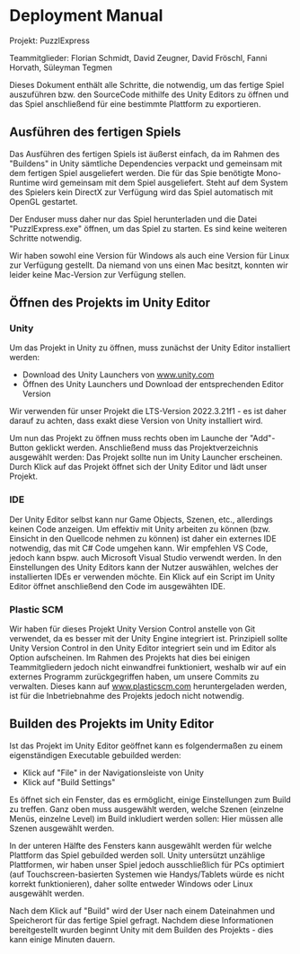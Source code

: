 # Deployment Manual

Projekt: PuzzlExpress

Teammitglieder: Florian Schmidt, David Zeugner, David Fröschl, Fanni Horvath, Süleyman Tegmen

Dieses Dokument enthält alle Schritte, die notwendig, um das fertige Spiel auszuführen bzw. den SourceCode mithilfe des Unity Editors zu öffnen und das Spiel anschließend für eine bestimmte Plattform zu exportieren.

## Ausführen des fertigen Spiels

Das Ausführen des fertigen Spiels ist äußerst einfach, da im Rahmen des "Buildens" in Unity sämtliche Dependencies verpackt und gemeinsam mit dem fertigen Spiel ausgeliefert werden. Die für das Spie benötigte Mono-Runtime wird gemeinsam mit dem Spiel ausgeliefert. Steht auf dem System des Spielers kein DirectX zur Verfügung wird das Spiel automatisch mit OpenGL gestartet.

Der Enduser muss daher nur das Spiel herunterladen und die Datei "PuzzlExpress.exe" öffnen, um das Spiel zu starten. Es sind keine weiteren Schritte notwendig.

Wir haben sowohl eine Version für Windows als auch eine Version für Linux zur Verfügung gestellt. Da niemand von uns einen Mac besitzt, konnten wir leider keine Mac-Version zur Verfügung stellen.

## Öffnen des Projekts im Unity Editor

### Unity

Um das Projekt in Unity zu öffnen, muss zunächst der Unity Editor installiert werden:

- Download des Unity Launchers von www.unity.com
- Öffnen des Unity Launchers und Download der entsprechenden Editor Version

Wir verwenden für unser Projekt die LTS-Version 2022.3.21f1 - es ist daher darauf zu achten, dass exakt diese Version von Unity installiert wird.

Um nun das Projekt zu öffnen muss rechts oben im Launche der "Add"-Button geklickt werden. Anschließend muss das Projektverzeichnis ausgewählt werden: Das Projekt sollte nun im Unity Launcher erscheinen. Durch Klick auf das Projekt öffnet sich der Unity Editor und lädt unser Projekt.

### IDE

Der Unity Editor selbst kann nur Game Objects, Szenen, etc., allerdings keinen Code anzeigen. Um effektiv mit Unity arbeiten zu können (bzw. Einsicht in den Quellcode nehmen zu können) ist daher ein externes IDE notwendig, das mit C# Code umgehen kann. Wir empfehlen VS Code, jedoch kann bspw. auch Microsoft Visual Studio verwendt werden.
In den Einstellungen des Unity Editors kann der Nutzer auswählen, welches der installierten IDEs er verwenden möchte. Ein Klick auf ein Script im Unity Editor öffnet anschließend den Code im ausgewähten IDE.

### Plastic SCM

Wir haben für dieses Projekt Unity Version Control anstelle von Git verwendet, da es besser mit der Unity Engine integriert ist. Prinzipiell sollte Unity Version Control in den Unity Editor integriert sein und im Editor als Option aufscheinen. Im Rahmen des Projekts hat dies bei einigen Teammitgliedern jedoch nicht einwandfrei funktioniert, weshalb wir auf ein externes Programm zurückgegriffen haben, um unsere Commits zu verwalten. Dieses kann auf www.plasticscm.com heruntergeladen werden, ist für die Inbetriebnahme des Projekts jedoch nicht notwendig.

## Builden des Projekts im Unity Editor

Ist das Projekt im Unity Editor geöffnet kann es folgendermaßen zu einem eigenständigen Executable gebuilded werden:

- Klick auf "File" in der Navigationsleiste von Unity
- Klick auf "Build Settings"

Es öffnet sich ein Fenster, das es ermöglicht, einige Einstellungen zum Build zu treffen. Ganz oben muss ausgewählt werden, welche Szenen (einzelne Menüs, einzelne Level) im Build inkludiert werden sollen: Hier müssen alle Szenen ausgewählt werden.

In der unteren Hälfte des Fensters kann ausgewählt werden für welche Plattform das Spiel gebuilded werden soll. Unity untersützt unzählige Plattformen, wir haben unser Spiel jedoch ausschließlich für PCs optimiert (auf Touchscreen-basierten Systemen wie Handys/Tablets würde es nicht korrekt funktionieren), daher sollte entweder Windows oder Linux ausgewählt werden.

Nach dem Klick auf "Build" wird der User nach einem Dateinahmen und Speicherort für das fertige Spiel gefragt. Nachdem diese Informationen bereitgestellt wurden beginnt Unity mit dem Builden des Projekts - dies kann einige Minuten dauern.
